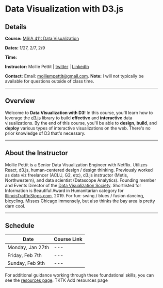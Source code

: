 # Data Visualization with D3.js

## Details

**Course:** [MSIA 411: Data Visualization](https://www.mccormick.northwestern.edu/analytics/curriculum/descriptions/msia-411.html)

**Dates:** 1/27, 2/7, 2/9

**Time:** 

**Instructor:** Mollie Pettit | [twitter](https://twitter.com/MollzMP) | [LinkedIn](https://www.linkedin.com/in/molliempettit/)

**Contact:** Email: molliempettit@gmail.com.  **Note:** I will not typically be available for questions outside of class time. 

---
## Overview
Welcome to **Data Visualization with D3**! In this course, you'll learn how to leverage the [d3.js](https://d3js.org) library to build **effective** and **interactive** data visualizations. By the end of this course, you'll be able to **design**, **build**, and **deploy** various types of interactive visualizations on the web. There's no prior knowledge of D3 that's necessary.

---
## About the Instructor

Mollie Pettit is a Senior Data Visualization Engineer with Netflix. Utilizes React, d3.js, human-centered design / design thinking. Previously worked as data viz freelancer (ACLU, G2, etc), d3.js instructor (Metis, Northwestern), and data scientist (Datascope Analytics). Founding member and Events Director of the [Data Visualization Society](https://www.datavisualizationsociety.com/). Shortlisted for Information is Beautiful Award in Humanitarian category for [IllinoisTrafficStops.com](https://illinoistrafficstops.com/), 2019. For fun: swing / blues / fusion dancing, bicycling. Misses Chicago immensely, but also thinks the bay area is pretty darn cool.

---
## Schedule
Date | Course Link
--- | --- 
Monday, Jan 27th | --- 
Friday, Feb 7th | --- 
Sunday, Feb 9th | --- 


For additional guidance working through these foundational skills, you can see the [resources page](). TKTK Add resources page
